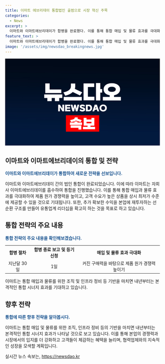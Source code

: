 ```yaml
---
title: 이마트 에브리데이 통합법인 출범으로 시장 혁신 주목
categories:
  - News
excerpt: >
  이마트와 이마트에브리데이가 합병을 완료했다. 이를 통해 통합 매입 및 물류 효과를 극대화하여 제품 원가 경쟁력을 높이고 고객 수요가 높은 상품을 최저가에 제공할 수 있게 됐다. 또한, 추가 확보한 수익을 본업에 재투자하여 유통업계 리더십을 강화하고, 내년부터 본격적인 통합 시너지 효과가 나타날 것으로 전망되고 있다. 이마트는 계획대로 이마트에브리데이 점포 수를 140여개로 확대하고, 합병 시너지를 통해 경쟁력을 강화하고 고객들과 협력업체에 더 많은 혜택을 제공할 계획이다.
feature_text: >
  이마트와 이마트에브리데이가 합병을 완료했다. 이를 통해 통합 매입 및 물류 효과를 극대화하여 제품 원가 경쟁력을 높이고 고객 수요가 높은 상품을 최저가에 제공할 수 있게 됐다. 또한, 추가 확보한 수익을 본업에 재투자하여 유통업계 리더십을 강화하고, 내년부터 본격적인 통합 시너지 효과가 나타날 것으로 전망되고 있다. 이마트는 계획대로 이마트에브리데이 점포 수를 140여개로 확대하고, 합병 시너지를 통해 경쟁력을 강화하고 고객들과 협력업체에 더 많은 혜택을 제공할 계획이다.
image: '/assets/img/newsdao_breakingnews.jpg'
---
```


<p><img src="/assets/img/newsdao_breakingnews.jpg" alt="koreaapp 속보" /></p>

<h2 data-ke-size="size26">이마트와 이마트에브리데이의 통합 및 전략</h2>

<p data-ke-size="size16"><b><span style="color: #1a5490;">이마트와 이마트에브리데이가 통합하여 새로운 전략을 선보입니다. </span></b></p>

<p data-ke-size="size16">이마트와 이마트에브리데이 간의 법인 통합이 완료되었습니다. 이에 따라 이마트는 자회사 이마트에브리데이를 흡수하여 통합을 진행했습니다. 이를 통해 통합 매입과 물류 효과를 극대화하여 제품 원가 경쟁력을 높이고, 고객 수요가 높은 상품을 상시 최저가 수준에 제공할 수 있을 것으로 기대됩니다. 또한, 추가 확보한 수익을 본업에 재투자하는 선순환 구조를 만들어 유통업계 리더십을 확고히 하는 것을 목표로 하고 있습니다.</p>

<h2 data-ke-size="size26">통합 전략의 주요 내용</h2>

<p data-ke-size="size16"><b><span style="color: #1a5490;">통합 전략의 주요 내용을 확인해보겠습니다. </span></b></p>

<table>
<tbody>
<tr>
<td style="text-align: center; height: 17px;"><b>합병 절차</b></td>
<td style="text-align: center; height: 17px;"><b>합병 종료 보고 및 등기신청</b></td>
<td style="text-align: center; height: 17px;"><b>매입 및 물류 효과 극대화</b></td>
</tr>
<tr>
<td style="text-align: center; height: 17px;">지난달 30일</td>
<td style="text-align: center; height: 17px;">1일</td>
<td style="text-align: center; height: 17px;">커진 구매력을 바탕으로 제품 원가 경쟁력 높이기</td>
</tr>
</tbody>
</table>

<p data-ke-size="size16">이마트는 통합 매입과 물류를 위한 조직 및 인프라 정비 등 기반을 마치면 내년부터는 본격적인 통합 시너지 효과를 기대하고 있습니다.</p>

<h2 data-ke-size="size26">향후 전략</h2>

<p data-ke-size="size16"><b><span style="color: #1a5490;">통합에 따른 향후 전략을 알아봅시다. </span></b></p>

<p data-ke-size="size16">이마트는 통합 매입 및 물류를 위한 조직, 인프라 정비 등의 기반을 마치면 내년부터는 본격적인 통합 시너지 효과가 나타날 것으로 보고 있습니다. 이를 통해 본업의 경쟁력과 시장에서의 입지를 더 강화하고 고객들이 체감하는 혜택을 늘리며, 협력업체와의 지속적인 성장을 모색할 계획입니다.</p>
실시간 뉴스 속보는, <a href="https://newsdao.kr" rel="dofollow">https://newsdao.kr</a>


